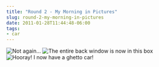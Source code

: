 ```yaml
---
title: "Round 2 - My Morning in Pictures"
slug: round-2-my-morning-in-pictures
date: 2011-01-28T11:44:48-06:00
tags:
- car
---
```

![](http://images.dxprog.com/blog/car1.jpg "Not again...")
![](http://images.dxprog.com/blog/car2.jpg "The entire back window is now in this box")
![](http://images.dxprog.com/blog/car3.jpg "Hooray! I now have a ghetto car!")
